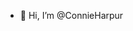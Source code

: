 - 👋 Hi, I’m @ConnieHarpur
 

<!---
ConnieHarpur/ConnieHarpur is a ✨ special ✨ repository because its `README.md` (this file) appears on your GitHub profile.
You can click the Preview link to take a look at your changes.
--->
